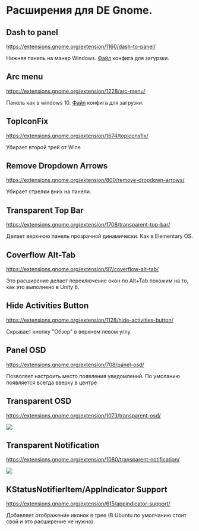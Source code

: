 # Расширения для DE Gnome.

## Dash to panel

https://extensions.gnome.org/extension/1160/dash-to-panel/

Нижняя панель на манер Windows. [Файл](https://github.com/tohondrik/Linux/blob/master/Gnom/dash_to_panel_config) конфига для загурзки.  

## Arc menu

https://extensions.gnome.org/extension/1228/arc-menu/

Панель как в windows 10. [Файл](https://github.com/tohondrik/Linux/blob/master/Gnom/dash_to_panel_config) конфига для загрузки.  

## TopIconFix 

https://extensions.gnome.org/extension/1674/topiconsfix/

Убирает второй трей от Wine

## Remove Dropdown Arrows
https://extensions.gnome.org/extension/800/remove-dropdown-arrows/

Убирает стрелки вних на панели.


## Transparent Top Bar
https://extensions.gnome.org/extension/1708/transparent-top-bar/  

Делает верхнюю панель прозрачной динамически. Как в Elementary OS.


## Coverflow Alt-Tab
https://extensions.gnome.org/extension/97/coverflow-alt-tab/  

Это расширение делает переключение окон по Alt+Tab похожим на то, как это выполнено в Unity 8.


## Hide Activities Button
https://extensions.gnome.org/extension/1128/hide-activities-button/  

Скрывает кнопку "Обзор" в верхнем левом углу.


## Panel OSD 
https://extensions.gnome.org/extension/708/panel-osd/  

Позволяет настроить место появления уведомлений. По умоланию появляется всегда вверху в центре


## Transparent OSD
https://extensions.gnome.org/extension/1073/transparent-osd/

![](https://extensions.gnome.org/extension-data/screenshots/screenshot_1073_rqJmKuO.png)


## Transparent Notification

https://extensions.gnome.org/extension/1080/transparent-notification/

![](https://extensions.gnome.org/extension-data/screenshots/screenshot_1080_r8KE6VW.png)

## KStatusNotifierItem/AppIndicator Support
https://extensions.gnome.org/extension/615/appindicator-support/

Добавляет отображение иконок в трее (В Ubuntu по умолчанию стоит свой и это расширение не нужно)
